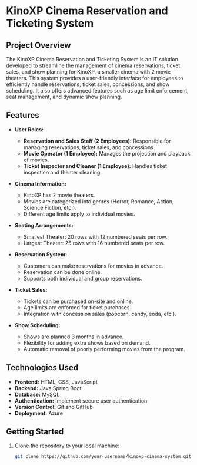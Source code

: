 # KinoXP Cinema Reservation and Ticketing System

## Project Overview

The KinoXP Cinema Reservation and Ticketing System is an IT solution developed to streamline the management of cinema reservations, ticket sales, and show planning for KinoXP, a smaller cinema with 2 movie theaters. This system provides a user-friendly interface for employees to efficiently handle reservations, ticket sales, concessions, and show scheduling. It also offers advanced features such as age limit enforcement, seat management, and dynamic show planning.

## Features

- **User Roles:**
  - **Reservation and Sales Staff (2 Employees):** Responsible for managing reservations, ticket sales, and concessions.
  - **Movie Operator (1 Employee):** Manages the projection and playback of movies.
  - **Ticket Inspector and Cleaner (1 Employee):** Handles ticket inspection and theater cleaning.

- **Cinema Information:**
  - KinoXP has 2 movie theaters.
  - Movies are categorized into genres (Horror, Romance, Action, Science Fiction, etc.).
  - Different age limits apply to individual movies.

- **Seating Arrangements:**
  - Smallest Theater: 20 rows with 12 numbered seats per row.
  - Largest Theater: 25 rows with 16 numbered seats per row.

- **Reservation System:**
  - Customers can make reservations for movies in advance.
  - Reservation can be done online.
  - Supports both individual and group reservations.

- **Ticket Sales:**
  - Tickets can be purchased on-site and online.
  - Age limits are enforced for ticket purchases.
  - Integration with concession sales (popcorn, candy, soda, etc.).

- **Show Scheduling:**
  - Shows are planned 3 months in advance.
  - Flexibility for adding extra shows based on demand.
  - Automatic removal of poorly performing movies from the program.

## Technologies Used

- **Frontend:** HTML, CSS, JavaScript
- **Backend:** Java Spring Boot
- **Database:** MySQL
- **Authentication:** Implement secure user authentication
- **Version Control:** Git and GitHub
- **Deployment:** Azure

## Getting Started

1. Clone the repository to your local machine:

   ```bash
   git clone https://github.com/your-username/kinoxp-cinema-system.git

